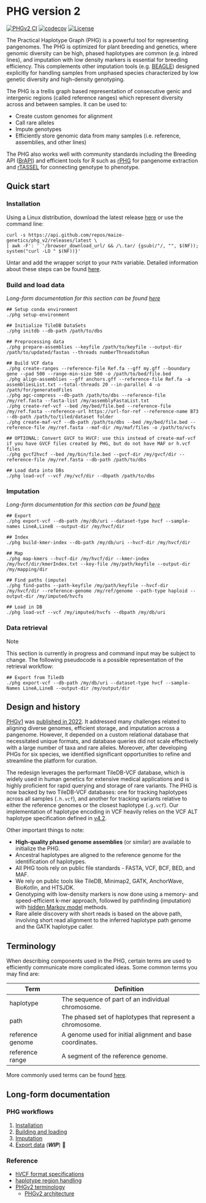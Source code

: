 # PHG version 2
[![PHGv2 CI](https://github.com/maize-genetics/phg_v2/actions/workflows/phgv2_ci.yml/badge.svg)](https://github.com/maize-genetics/phg_v2/actions/workflows/phgv2_ci.yml) [![codecov](https://codecov.io/gh/maize-genetics/phg_v2/graph/badge.svg?token=4BVD2QXQ1A)](https://codecov.io/gh/maize-genetics/phg_v2) [![License](https://img.shields.io/badge/License-Apache_2.0-blue.svg)](https://opensource.org/licenses/Apache-2.0)

The Practical Haplotype Graph (PHG) is a powerful tool for 
representing pangenomes. The PHG is optimized for plant breeding 
and genetics, where genomic diversity can be high, phased haplotypes 
are common (e.g. inbred lines), and imputation with low density 
markers is essential for breeding efficiency. This complements 
other imputation tools (e.g. [BEAGLE](https://faculty.washington.edu/browning/beagle/beagle.html)) 
designed explicitly for handling samples from unphased species 
characterized by low genetic diversity and high-density genotyping.

The PHG is a trellis graph based representation of consecutive genic 
and intergenic regions (called reference ranges) which represent 
diversity across and between samples. It can be used to:

* Create custom genomes for alignment
* Call rare alleles
* Impute genotypes 
* Efficiently store genomic data from many samples (i.e. reference, 
  assemblies, and other lines)

The PHG also works well with community 
standards including the Breeding API ([BrAPI](https://brapi.org)) and efficient 
tools for R such as [rPHG](https://github.com/maize-genetics/rPHG) for pangenome extraction and 
[rTASSEL](https://github.com/maize-genetics/rTASSEL) for connecting genotype to phenotype.


## Quick start

### Installation

Using a Linux distribution, download the latest release
[here](https://github.com/maize-genetics/phg_v2/releases/latest) or
use the command line:

```shell
curl -s https://api.github.com/repos/maize-genetics/phg_v2/releases/latest \
| awk -F': ' '/browser_download_url/ && /\.tar/ {gsub(/"/, "", $(NF)); system("curl -LO " $(NF))}'
```

Untar and add the wrapper script to your `PATH` variable. Detailed
information about these steps can be found [here](docs/installation.md).
### Build and load data

_Long-form documentation for this section can be found [here](docs/build_and_load.md)_

```shell
## Setup conda environment
./phg setup-environment

## Initialize TileDB DataSets
./phg initdb --db-path /path/to/dbs

## Preprocessing data
./phg prepare-assemblies --keyfile /path/to/keyfile --output-dir /path/to/updated/fastas --threads numberThreadstoRun

## Build VCF data
./phg create-ranges --reference-file Ref.fa --gff my.gff --boundary gene --pad 500 --range-min-size 500 -o /path/to/bed/file.bed
./phg align-assemblies --gff anchors.gff --reference-file Ref.fa -a assembliesList.txt --total-threads 20 --in-parallel 4 -o /path/for/generatedFiles
./phg agc-compress --db-path /path/to/dbs --reference-file /my/ref.fasta --fasta-list /my/assemblyFastaList.txt 
./phg create-ref-vcf --bed /my/bed/file.bed --reference-file /my/ref.fasta --reference-url https://url-for-ref --reference-name B73 --db-path /path/to/tiled/dataset folder
./phg create-maf-vcf --db-path /path/to/dbs --bed /my/bed/file.bed --reference-file /my/ref.fasta --maf-dir /my/maf/files -o /path/to/vcfs

## OPTIONAL: Convert GVCF to HVCF: use this instead of create-maf-vcf if you have GVCF files created by PHG, but do not have MAF or h.vcf files
./phg gvcf2hvcf --bed /my/bin/file.bed --gvcf-dir /my/gvcf/dir --reference-file /my/ref.fasta --db-path /path/to/dbs
 
## Load data into DBs
./phg load-vcf --vcf /my/vcf/dir --dbpath /path/to/dbs
```

### Imputation

_Long-form documentation for this section can be found [here](docs/imputation.md)_


```shell
## Export
./phg export-vcf --db-path /my/db/uri --dataset-type hvcf --sample-names LineA,LineB --output-dir /my/hvcf/dir

## Index
./phg build-kmer-index --db-path /my/db/uri --hvcf-dir /my/hvcf/dir

## Map
./phg map-kmers --hvcf-dir /my/hvcf/dir --kmer-index /my/hvcf/dir/kmerIndex.txt --key-file /my/path/keyfile --output-dir /my/mapping/dir

## Find paths (impute)
./phg find-paths --path-keyfile /my/path/keyfile --hvcf-dir /my/hvcf/dir --reference-genome /my/ref/genome --path-type haploid --output-dir /my/imputed/hvcfs

## Load in DB
./phg load-vcf --vcf /my/imputed/hvcfs --dbpath /my/db/uri
```

### Data retrieval

> [!NOTE]
> This section is currently in progress and command input may be
> subject to change. The following pseudocode is a possible
> representation of the retrieval workflow:

```shell
## Export from Tiledb
./phg export-vcf --db-path /my/db/uri --dataset-type hvcf --sample-Names LineA,LineB --output-dir /my/output/dir
```




## Design and history

[PHGv1](https://bitbucket.org/bucklerlab/practicalhaplotypegraph/wiki/Home) was [published in 2022](https://doi.org/10.1093/bioinformatics/btac410). It addressed many
challenges related to aligning diverse genomes, efficient storage,
and imputation across a pangenome. However, it depended on a custom
relational database that necessitated unique formats, and database
queries did not scale effectively with a large number of taxa and
rare alleles. Moreover, after developing PHGs for six species, we
identified significant opportunities to refine and streamline the
platform for curation.

The redesign leverages the performant TileDB-VCF database, which is
widely used in human genetics for extensive medical applications and
is highly proficient for rapid querying and storage of rare variants.
The PHG is now backed by two TileDB-VCF databases: one for tracking
haplotypes across all samples (`.h.vcf`), and another for tracking
variants relative to either the reference genomes or the closest
haplotype (`.g.vcf`). Our implementation of haplotype encoding in VCF
heavily relies on the VCF ALT haplotype specification defined in
[v4.2](http://samtools.github.io/hts-specs/VCFv4.2.pdf).

Other important things to note:
* **High-quality phased genome assemblies** (or similar) are available to
  initialize the PHG.
* Ancestral haplotypes are aligned to the reference genome for the
  identification of haplotypes.
* All PHG tools rely on public file standards - FASTA, VCF, BCF, BED,
  and MAF.
* We rely on public tools like TileDB, Minimap2, GATK, AnchorWave,
  BioKotlin, and HTSJDK.
* Genotyping with low-density markers is now done using a memory- and
  speed-efficient k-mer approach, followed by pathfinding (imputation)
  with [hidden Markov model](https://en.wikipedia.org/wiki/Hidden_Markov_model) methods. 
* Rare allele discovery with short reads is based on the above path,
  involving short read alignment to the inferred haplotype path
  genome and the GATK haplotype caller.


## Terminology

When describing components used in the PHG, certain terms are used to 
efficiently communicate more complicated ideas. Some common terms you 
may find are:

| Term             | Definition                                                |
|------------------|-----------------------------------------------------------|
| haplotype        | The sequence of part of an individual chromosome.         |
| path             | The phased set of haplotypes that represent a chromosome. |
| reference genome | A genome used for initial alignment and base coordinates. |
| reference range  | A segment of the reference genome.                        |

More commonly used terms can be found [here](docs/terminology.md).


## Long-form documentation

### PHG workflows
1. [Installation](docs/installation.md)
2. [Building and loading](docs/build_and_load.md)
3. [Imputation](docs/imputation.md)
4. [Export data](docs/export_data.md) (_**WIP**_) 🚧

### Reference
* [hVCF format specifications](docs/hvcf_specifications.md)
* [haplotype region handling](docs/hvcf_region_handling.md)
* [PHGv2 terminology](docs/terminology.md)
  * [PHGv2 architecture](docs/img/architecture/phg_v2_architecture_20240411.svg)
